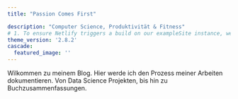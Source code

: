 ```yaml
---
title: "Passion Comes First"

description: "Computer Science, Produktivität & Fitness"
# 1. To ensure Netlify triggers a build on our exampleSite instance, we need to change a file in the exampleSite directory.
theme_version: '2.8.2'
cascade:
  featured_image: ''
---
```


Wilkommen zu meinem Blog. Hier werde ich den Prozess meiner Arbeiten dokumentieren. Von Data Science Projekten, bis hin zu Buchzusammenfassungen.
